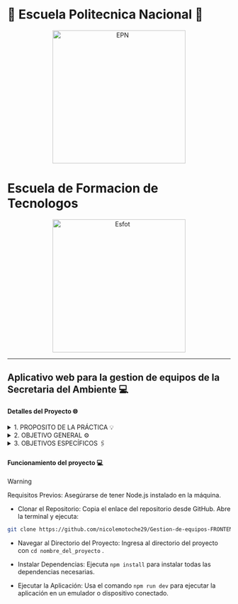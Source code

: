# 🦉 Escuela Politecnica Nacional 🦉 
<div>
<p align='center'>
<img src="https://github.com/Einarr07/Flutter-proyecto_final/assets/85316345/590ad2e3-1702-494f-9bc8-9fc2e7bb539e" alt="EPN" width="300px">
</p>
</div

---

# Escuela de Formacion de Tecnologos
<div>
<p align='center'>
<img src="https://esfot.epn.edu.ec/images/headers/logo_esfot_buho.png" alt="Esfot" width="300px">
</p>
</div>

---

## Aplicativo web para la gestion de equipos de la Secretaria del Ambiente 💻

#### Detalles del Proyecto 🌐
<details>
<summary> 1.	PROPOSITO DE LA PRÁCTICA 💡 </summary>
El presente proyecto consta de una aplicación web diseñada para una instalación gubernamental del Ecuador siendo la Secretaría del Ambiente donde se da a representar una solución integral y eficiente para la gestión de equipos, por lo tanto, con este sistema de apoyo los asuntos que se den a tratar tendrán más proporción de orden, accesibilidad y eficiencia, puesto que la interfaz que visualizaran los usuarios promete ser intuitiva y amigable para el entendimiento de los mismos. Esta herramienta innovadora simplifica y agiliza el proceso de ingreso, seguimiento y mantenimiento de los equipos, así como la calibración necesaria para garantizar su correcto funcionamiento, mejorando la eficiencia en la gestión de equipos y contribuyendo a la conservación del medio ambiente manteniendo y calibrando adecuadamente.
</details>

<details>
<summary> 2.	OBJETIVO GENERAL ⚙️ </summary>
Desarrollar un sistema web para la gestión de equipos para la Secretaria del Ambiente
</details>

<details>
<summary> 3.	OBJETIVOS ESPECÍFICOS 🖇️ </summary>

- Establecer los requerimientos funcionales y no funcionales del sistema con un minucioso análisis para establecer una base sólida para el correcto funcionamiento
- Codificar la lógica del sistema con una interfaz amigable con un enfoque eficiente.
- Probar el rendimiento del sistema mediante las cargas simuladas para garantizar un funcionamiento eficiente.
- Desplegar el sistema frontend garantizando accesibilidad y disponibilidad del sistema para el respectivo uso de los usuarios.

</details>

#### Funcionamiento del proyecto 💻
> [!WARNING]
>  Requisitos Previos:
>  Asegúrarse de tener Node.js instalado en la máquina.

- Clonar el Repositorio:
Copia el enlace del repositorio desde GitHub.
Abre la terminal y ejecuta:
```bash
git clone https://github.com/nicolemotoche29/Gestion-de-equipos-FRONTEND.git
```
- Navegar al Directorio del Proyecto:
Ingresa al directorio del proyecto con ` cd nombre_del_proyecto ` .

- Instalar Dependencias:
Ejecuta ` npm install ` para instalar todas las dependencias necesarias.

- Ejecutar la Aplicación:
Usa el comando ` npm run dev ` para ejecutar la aplicación en un emulador o dispositivo conectado.


